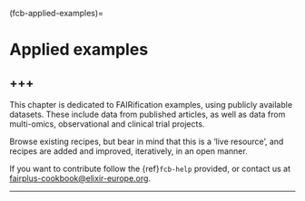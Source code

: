  (fcb-applied-examples)=
# Applied examples
+++
---

This chapter is dedicated to FAIRification examples, using publicly available datasets. These include data from published articles, as well as data from multi-omics, observational and clinical trial projects.

Browse existing recipes, but bear in mind that this is a ‘live resource’, and recipes are added and improved, iteratively, in an open manner.

If you want to contribute follow the {ref}`fcb-help` provided, or contact us at [fairplus-cookbook@elixir-europe.org](mailto:fairplus-cookbook@elixir-europe.org).

<!-- 1. [FAIRification of Metabolomics Data: Clarifying the Semantics of Data Matrices](TODO:link/not/here/yet)
2. [Conversion to an open format - using Frictionless Data Package](TODO:link/not/here/yet)
3. [Building a semantic model and annotating with open ontologies](TODO:link/not/here/yet)
4. [Conversion to RDF/Linked data and exploration with SPARQL](TODO:link/not/here/yet)


## IMI case studies

1. IMI eTOX - the safety context {ref}`fcb-etox`
2. IMI ND4BB - the target identification context {ref}`fcb-nd4bb`
3. IMI Resolute - the target identification context {ref}`fcb-resolute`
4. IMI Oncotrack -  the clinical context {ref}`fcb-fairify-examples-oncotrack` -->

---

